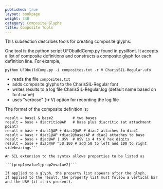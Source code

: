 ```yaml
---
published: true
layout: bookpage
weight: 348
category: Composite Glyphs
title: Composite Tools
---
```


This subsection describes tools for creating composite glyphs.

One tool is the python script UFObuildComp.py found in pysilfont. It accepts a list of composite definitions and constructs a composite glyph for each definition line. For example,

```python UFObuildComp.py -i composites.txt -r V CharisSIL-Regular.ufo ```

* reads the file ```composites.txt```
* adds composite glyphs to the CharisSIL-Regular font
* writes results to a log file CharisSIL-Regular.log (default name based on font name)
* uses "verbose" (-r V) option for recording the log file

The format of the composite definition is:

```# everything after # is a comment
result = base1 & base2         # two bases
result = base + diacritic@AP   # base plus diacritic (at attachment point)
result = base + diac1@AP + diac2@AP # diac2 attaches to diac1
result = base + diac1@AP +diac2@base:AP # diac2 attaches to base
result = base + diac@AP | USV  # USV is 4 to 6 hex digits
result = base + diac@AP ^50,100 # add 50 to left and 100 to right sidebearings```

An SIL extension to the syntax allows properties to be listed as

```[prop1=value1;prop2=value2]```

If applied to a glyph, the property list appears after the glyph.
If applied to the result, the property list must follow a vertical bar and the USV (if it is present).
